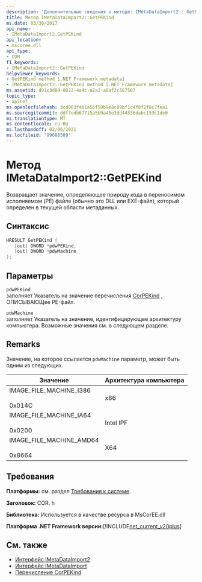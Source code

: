 ```yaml
---
description: 'Дополнительные сведения о методе: IMetaDataImport2:: GetPEKind'
title: Метод IMetaDataImport2::GetPEKind
ms.date: 03/30/2017
api_name:
- IMetaDataImport2.GetPEKind
api_location:
- mscoree.dll
api_type:
- COM
f1_keywords:
- IMetaDataImport2::GetPEKind
helpviewer_keywords:
- GetPEKind method [.NET Framework metadata]
- IMetaDataImport2::GetPEKind method [.NET Framework metadata]
ms.assetid: d91c3d89-8022-4a4c-a2a2-a8af2c387507
topic_type:
- apiref
ms.openlocfilehash: 3cd003f4b1a56f59b9e8c89bf1c4f8f2f8c7fea1
ms.sourcegitcommit: ddf7edb67715a5b9a45e3dd44536dabc153c1de0
ms.translationtype: MT
ms.contentlocale: ru-RU
ms.lasthandoff: 02/06/2021
ms.locfileid: "99688589"
---
```

# <a name="imetadataimport2getpekind-method"></a>Метод IMetaDataImport2::GetPEKind

Возвращает значение, определяющее природу кода в переносимом исполняемом (PE) файле (обычно это DLL или EXE-файл), который определен в текущей области метаданных.  
  
## <a name="syntax"></a>Синтаксис  
  
```cpp  
HRESULT GetPEKind (  
   [out] DWORD *pdwPEKind,  
   [out] DWORD *pdwMachine  
);  
```  
  
## <a name="parameters"></a>Параметры  

 `pdwPEKind`  
 заполняет Указатель на значение перечисления [CorPEKind](corpekind-enumeration.md) , ОПИСЫВАЮЩее PE-файл.  
  
 `pdwMachine`  
 заполняет Указатель на значение, идентифицирующее архитектуру компьютера. Возможные значения см. в следующем разделе.  
  
## <a name="remarks"></a>Remarks  

 Значение, на которое ссылается `pdwMachine` параметр, может быть одним из следующих.  
  
|Значение|Архитектура компьютера|  
|-----------|--------------------------|  
|IMAGE_FILE_MACHINE_I386<br /><br /> 0x014C|x86|  
|IMAGE_FILE_MACHINE_IA64<br /><br /> 0x0200|Intel IPF|  
|IMAGE_FILE_MACHINE_AMD64<br /><br /> 0x8664|X64|  
  
## <a name="requirements"></a>Требования  

 **Платформы:** см. раздел [Требования к системе](../../get-started/system-requirements.md).  
  
 **Заголовок:** COR. h  
  
 **Библиотека:** Используется в качестве ресурса в MsCorEE.dll  
  
 **Платформа .NET Framework версии:**[!INCLUDE[net_current_v20plus](../../../../includes/net-current-v20plus-md.md)]  
  
## <a name="see-also"></a>См. также

- [Интерфейс IMetaDataImport2](imetadataimport2-interface.md)
- [Интерфейс IMetaDataImport](imetadataimport-interface.md)
- [Перечисление CorPEKind](corpekind-enumeration.md)
